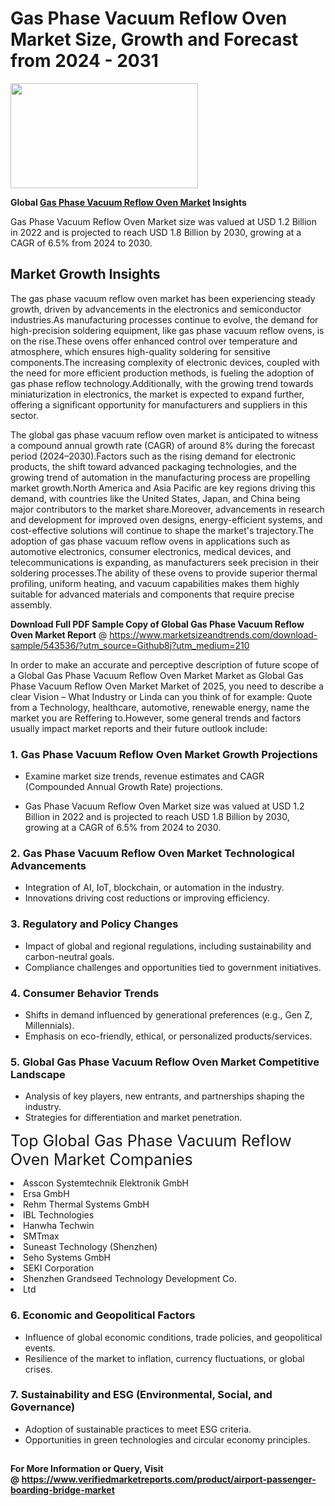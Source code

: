 <H1>Gas Phase Vacuum Reflow Oven Market Size, Growth and Forecast from 2024 - 2031</H1><img class="aligncenter size-medium wp-image-584254" src="https://thirdeyenews.in/wp-content/uploads/2024/09/Global-Market-Research-300x168.jpeg" alt="" width="300" height="168" /><p><strong>Global&nbsp;<a href="https://www.marketsizeandtrends.com/download-sample/543536/?utm_source=Github8j?utm_medium=210">Gas Phase Vacuum Reflow Oven Market</a> Insights</strong></p><p>Gas Phase Vacuum Reflow Oven Market size was valued at USD 1.2 Billion in 2022 and is projected to reach USD 1.8 Billion by 2030, growing at a CAGR of 6.5% from 2024 to 2030.</p><p><h2>Market Growth Insights</h2> <p>The gas phase vacuum reflow oven market has been experiencing steady growth, driven by advancements in the electronics and semiconductor industries.As manufacturing processes continue to evolve, the demand for high-precision soldering equipment, like gas phase vacuum reflow ovens, is on the rise.These ovens offer enhanced control over temperature and atmosphere, which ensures high-quality soldering for sensitive components.The increasing complexity of electronic devices, coupled with the need for more efficient production methods, is fueling the adoption of gas phase reflow technology.Additionally, with the growing trend towards miniaturization in electronics, the market is expected to expand further, offering a significant opportunity for manufacturers and suppliers in this sector.</p> <p>The global gas phase vacuum reflow oven market is anticipated to witness a compound annual growth rate (CAGR) of around 8% during the forecast period (2024–2030).Factors such as the rising demand for electronic products, the shift toward advanced packaging technologies, and the growing trend of automation in the manufacturing process are propelling market growth.North America and Asia Pacific are key regions driving this demand, with countries like the United States, Japan, and China being major contributors to the market share.Moreover, advancements in research and development for improved oven designs, energy-efficient systems, and cost-effective solutions will continue to shape the market's trajectory.The adoption of gas phase vacuum reflow ovens in applications such as automotive electronics, consumer electronics, medical devices, and telecommunications is expanding, as manufacturers seek precision in their soldering processes.The ability of these ovens to provide superior thermal profiling, uniform heating, and vacuum capabilities makes them highly suitable for advanced materials and components that require precise assembly.<p><span class=""><strong>Download Full PDF Sample Copy of Global Gas Phase Vacuum Reflow Oven Market Report</strong> @ <a href="https://www.marketsizeandtrends.com/download-sample/543536/?utm_source=Github8j?utm_medium=210" target="_blank">https://www.marketsizeandtrends.com/download-sample/543536/?utm_source=Github8j?utm_medium=210</a></span></p><p>In order to make an accurate and perceptive description of future scope of a Global&nbsp;Gas Phase Vacuum Reflow Oven Market Market as Global&nbsp;Gas Phase Vacuum Reflow Oven Market Market of 2025, you need to describe a clear Vision &ndash; What Industry or Linda can you think of for example: Quote from a Technology, healthcare, automotive, renewable energy, name the market you are Reffering to.However, some general trends and factors usually impact market reports and their future outlook include:</p><h3>1.&nbsp;<strong>Gas Phase Vacuum Reflow Oven Market Growth Projections</strong></h3><ul><li>Examine market size trends, revenue estimates and CAGR (Compounded Annual Growth Rate) projections.</li><li><p>Gas Phase Vacuum Reflow Oven Market size was valued at USD 1.2 Billion in 2022 and is projected to reach USD 1.8 Billion by 2030, growing at a CAGR of 6.5% from 2024 to 2030.</p></li></ul><h3>2.&nbsp;<strong>Gas Phase Vacuum Reflow Oven Market Technological Advancements</strong></h3><ul><li>Integration of AI, IoT, blockchain, or automation in the industry.</li><li>Innovations driving cost reductions or improving efficiency.</li></ul><h3>3.&nbsp;<strong>Regulatory and Policy Changes</strong></h3><ul><li>Impact of global and regional regulations, including sustainability and carbon-neutral goals.</li><li>Compliance challenges and opportunities tied to government initiatives.</li></ul><h3>4.&nbsp;<strong>Consumer Behavior Trends</strong></h3><ul><li>Shifts in demand influenced by generational preferences (e.g., Gen Z, Millennials).</li><li>Emphasis on eco-friendly, ethical, or personalized products/services.</li></ul><h3>5.&nbsp;<strong>Global Gas Phase Vacuum Reflow Oven Market Competitive Landscape</strong></h3><ul><li>Analysis of key players, new entrants, and partnerships shaping the industry.</li><li>Strategies for differentiation and market penetration.</li></ul><p data-pm-slice="1 1 []"><span style="color: inherit; font-family: inherit; font-size: 25px;">Top Global Gas Phase Vacuum Reflow Oven Market Companies</span></p><div class="" data-test-id=""><p><li>Asscon Systemtechnik Elektronik GmbH</li><li> Ersa GmbH</li><li> Rehm Thermal Systems GmbH</li><li> IBL Technologies</li><li> Hanwha Techwin</li><li> SMTmax</li><li> Suneast Technology (Shenzhen)</li><li> Seho Systems GmbH</li><li> SEKI Corporation</li><li> Shenzhen Grandseed Technology Development Co.</li><li>Ltd</li></p></div><h3>6.&nbsp;<strong>Economic and Geopolitical Factors</strong></h3><ul><li>Influence of global economic conditions, trade policies, and geopolitical events.</li><li>Resilience of the market to inflation, currency fluctuations, or global crises.</li></ul><h3>7.&nbsp;<strong>Sustainability and ESG (Environmental, Social, and Governance)</strong></h3><ul><li>Adoption of sustainable practices to meet ESG criteria.</li><li>Opportunities in green technologies and circular economy principles.</li></ul><h2><strong style="font-size: 14px;">For More Information or Query, Visit @&nbsp;</strong><a style="background-color: #ffffff; font-size: 14px;" href="https://www.marketsizeandtrends.com/report/gas-phase-vacuum-reflow-oven-market/" target="_blank">https://www.verifiedmarketreports.com/product/airport-passenger-boarding-bridge-market</a></h2>
